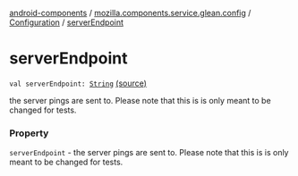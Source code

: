[android-components](../../index.md) / [mozilla.components.service.glean.config](../index.md) / [Configuration](index.md) / [serverEndpoint](./server-endpoint.md)

# serverEndpoint

`val serverEndpoint: `[`String`](https://kotlinlang.org/api/latest/jvm/stdlib/kotlin/-string/index.html) [(source)](https://github.com/mozilla-mobile/android-components/blob/master/components/service/glean/src/main/java/mozilla/components/service/glean/config/Configuration.kt#L28)

the server pings are sent to. Please note that this is
    is only meant to be changed for tests.

### Property

`serverEndpoint` - the server pings are sent to. Please note that this is
    is only meant to be changed for tests.